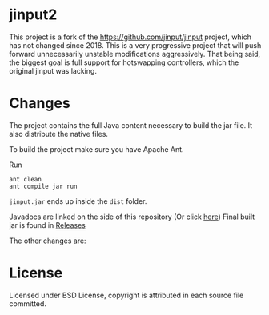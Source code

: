# jinput2
This project is a fork of the https://github.com/jinput/jinput project, which has not changed since 2018. This is a very progressive project that will push forward unnecessarily unstable modifications aggressively. That being said, the biggest goal is full support for hotswapping controllers, which the original jinput was lacking.

# Changes
The project contains the full Java content necessary to build the jar file. It also distribute the native files.

To build the project make sure you have Apache Ant.

Run
```
ant clean
ant compile jar run
```
`jinput.jar` ends up inside the `dist` folder.

Javadocs are linked on the side of this repository (Or click [here](https://sigonasr2.github.io/jinput2.10/))
Final built jar is found in [Releases](https://github.com/sigonasr2/jinput2.10/releases)

The other changes are:

# License
Licensed under BSD License, copyright is attributed in each source file committed.
